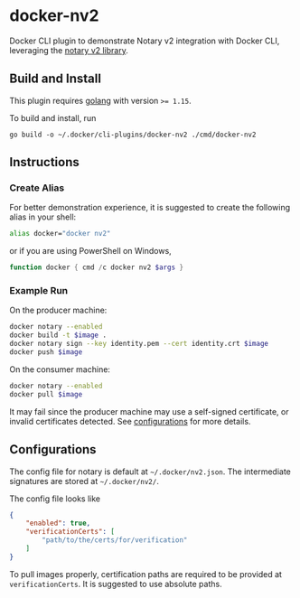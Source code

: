 # docker-nv2
Docker CLI plugin to demonstrate Notary v2 integration with Docker CLI, leveraging the [notary v2 library](https://github.com/notaryproject/notary).

## Build and Install
This plugin requires [golang](https://golang.org/dl/) with version `>= 1.15`.

To build and install, run
```
go build -o ~/.docker/cli-plugins/docker-nv2 ./cmd/docker-nv2
```

## Instructions
### Create Alias
For better demonstration experience, it is suggested to create the following alias in your shell:
```bash
alias docker="docker nv2"
```
or if you are using PowerShell on Windows,
```powershell
function docker { cmd /c docker nv2 $args }
```

### Example Run
On the producer machine:
```bash
docker notary --enabled
docker build -t $image .
docker notary sign --key identity.pem --cert identity.crt $image
docker push $image
```

On the consumer machine:
```bash
docker notary --enabled
docker pull $image
```
It may fail since the producer machine may use a self-signed certificate, or invalid certificates detected.
See [configurations](#configurations) for more details.

## Configurations
The config file for notary is default at `~/.docker/nv2.json`.
The intermediate signatures are stored at `~/.docker/nv2/`.

The config file looks like
```json
{
    "enabled": true,
    "verificationCerts": [
        "path/to/the/certs/for/verification"
    ]
}
```
To pull images properly, certification paths are required to be provided at `verificationCerts`.
It is suggested to use absolute paths.
